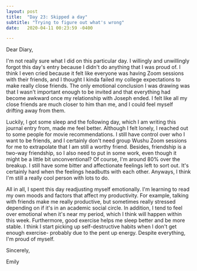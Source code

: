 ```yaml
---
layout: post
title:  "Day 23: Skipped a day"
subtitle: "Trying to figure out what's wrong"
date:   2020-04-11 00:23:59 -0400

---
```


Dear Diary,

I'm not really sure what I did on this particular day. I willingly and unwillingly forgot this day's entry because I didn't do anything that I was proud of. I think I even cried because it felt like everyone was having Zoom sessions with their friends, and I thought I kinda failed my college expectations to make really close friends. The only emotional conclusion I was drawing was that I wasn't important enough to be invited and that everything had become awkward once my relationship with Joseph ended. I felt like all my close friends are much closer to him than me, and I could feel myself drifting away from them. 

Luckily, I got some sleep and the following day, which I am writing this journal entry from, made me feel better. Although I felt lonely, I reached out to some people for movie recommendations. I still have control over who I want to be friends, and I certainly don't need group Wushu Zoom sessions for me to extrapolate that I am still a worthy friend. Besides, friendship is a two-way friendship, so I also need to put in some work, even though it might be a little bit unconventional? Of course, I'm around 80% over the breakup. I still have some bitter and affectionate feelings left to sort out. It's certainly hard when the feelings headbutts with each other. Anyways, I think I'm still a really cool person with lots to do.

All in all, I spent this day readjusting myself emotionally. I'm learning to read my own moods and factors that affect my productivity. For example, talking with friends make me really productive, but sometimes really stressed depending on if it's in an academic social circle. In addition, I tend to feel over emotional when it's near my period, which I think will happen within this week. Furthermore, good exercise helps me sleep better and be more stable. I think I start picking up self-destructive habits when I don't get enough exercise- probably due to the pent up energy. Despite everything, I'm proud of myself. 

Sincerely,

Emily